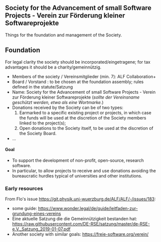 Society for the Advancement of small Software Projects - Verein zur Förderung kleiner Softwareprojekte
---

Things for the foundation and management of the Society.


Foundation
---

For legal clarity the society should be incorporated/eingetragene; for tax advantages it should be a charity/gemeinnützig.

* Members of the society / Vereinsmitglieder (min. 7): ALF Collaboration+
* Board / Vorstand : to be chosen at the foundation assembly; rules defined in the statute/Satzung
* Name: Society for the Advancement of small Software Projects - Verein zur Förderung kleiner Softwareprojekte (_sollte der Vereinsname geschützt werden, etwa als eine Wortmarke._)
* Donations received by the Society can be of two types:
  1. Earmarked to a specific existing project or projects, in which case the funds will be used at the discretion of the Society members linked to the project(s);
  2. Open donations to the Society itself, to be used at the discretion of the Society Board.
* ...

#### Goal
- To support the development of non-profit, open-source, research software.
- In particular, to allow projects to receive and use donations avoiding the bureaucratic hurdles typical of universities and other institutions.


### Early resources

From Flo's issue https://git.physik.uni-wuerzburg.de/ALF/ALF/-/issues/183:
- some guide: https://www.wonder.legal/de/guide/leitfaden-zur-grundung-eines-vereins
- Eine aktuelle Satzung die die Gemeinnützigkeit bestanden hat: https://raw.githubusercontent.com/DE-RSE/satzung/master/de-RSE-e.V._Satzung_2019-01-07.pdf
- Another society with similar goals: https://freie-software.org/verein/
